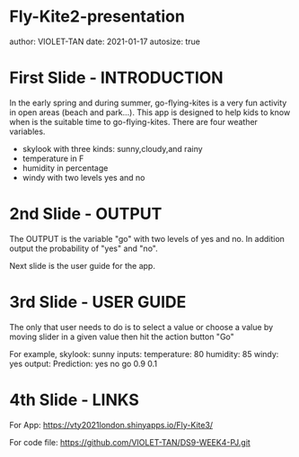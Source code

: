 Fly-Kite2-presentation
========================================================
author: VIOLET-TAN
date: 2021-01-17
autosize: true

First Slide - INTRODUCTION
========================================================

In the early spring and during summer, go-flying-kites is a very fun activity in open areas (beach and park...). This app is designed to help kids to know when is the suitable time to go-flying-kites. There are four weather variables.

- skylook with three kinds: sunny,cloudy,and rainy
- temperature in F
- humidity in percentage
- windy with two levels yes and no

2nd Slide - OUTPUT
========================================================

The OUTPUT is the variable "go" with two levels of yes and no. In addition output the probability of "yes" and "no".

Next slide is the user guide for the app.

3rd Slide  - USER GUIDE
========================================================

The only that user needs to do is to select a value or choose a value by moving slider in a given value then hit the action button "Go"

For example, skylook:     sunny
inputs:      temperature: 80
             humidity:    85
             windy:       yes
output:      Prediction: yes  no
              go         0.9  0.1

4th Slide - LINKS
========================================================
For App:
https://vty2021london.shinyapps.io/Fly-Kite3/

For code file:
https://github.com/VIOLET-TAN/DS9-WEEK4-PJ.git

